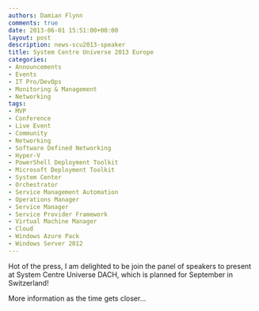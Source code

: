 ```yaml
---
authors: Damian Flynn
comments: true
date: 2013-06-01 15:51:00+00:00
layout: post
description: news-scu2013-speaker
title: System Centre Universe 2013 Europe
categories:
- Announcements
- Events
- IT Pro/DevOps
- Monitoring & Management
- Networking
tags:
- MVP
- Conference
- Live Event
- Community
- Networking
- Software Defined Networking
- Hyper-V 
- PowerShell Deployment Toolkit
- Microsoft Deployment Toolkit
- System Center
- Orchestrator
- Service Management Automation
- Operations Manager
- Service Manager
- Service Provider Framework
- Virtual Machine Manager
- Cloud
- Windows Azure Pack
- Windows Server 2012
---
```



Hot of the press, I am delighted to be join the panel of speakers to present at System Centre Universe DACH, which is planned for September in Switzerland! 

More information as the time gets closer…
